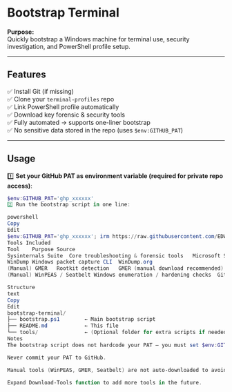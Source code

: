 # Bootstrap Terminal

**Purpose:**  
Quickly bootstrap a Windows machine for terminal use, security investigation, and PowerShell profile setup.

---

## Features

✅ Install Git (if missing)  
✅ Clone your `terminal-profiles` repo  
✅ Link PowerShell profile automatically  
✅ Download key forensic & security tools  
✅ Fully automated → supports one-liner bootstrap  
✅ No sensitive data stored in the repo (uses `$env:GITHUB_PAT`)

---

## Usage

1️⃣ **Set your GitHub PAT as environment variable (required for private repo access)**:

```powershell
$env:GITHUB_PAT='ghp_xxxxxx'
2️⃣ Run the bootstrap script in one line:

powershell
Copy
Edit
$env:GITHUB_PAT='ghp_xxxxxx'; irm https://raw.githubusercontent.com/EDWARDO0/bootstrap-terminal/main/bootstrap.ps1 | iex
Tools Included
Tool	Purpose	Source
Sysinternals Suite	Core troubleshooting & forensic tools	Microsoft Sysinternals
WinDump	Windows packet capture CLI	WinDump.org
(Manual) GMER	Rootkit detection	GMER (manual download recommended)
(Manual) WinPEAS / Seatbelt	Windows enumeration / hardening checks	GitHub (manual download recommended)

Structure
text
Copy
Edit
bootstrap-terminal/
├── bootstrap.ps1        ← Main bootstrap script
├── README.md            ← This file
└── tools/               ← (Optional folder for extra scripts if needed)
Notes
The bootstrap script does not hardcode your PAT — you must set $env:GITHUB_PAT before running.

Never commit your PAT to GitHub.

Manual tools (WinPEAS, GMER, Seatbelt) are not auto-downloaded to avoid triggering GitHub security policies — download separately as needed.

Expand Download-Tools function to add more tools in the future.

